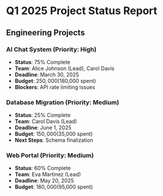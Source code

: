 # Q1 2025 Project Status Report

## Engineering Projects

### AI Chat System (Priority: High)
- **Status**: 75% Complete
- **Team**: Alice Johnson (Lead), Carol Davis
- **Deadline**: March 30, 2025
- **Budget**: $250,000 ($180,000 spent)
- **Blockers**: API rate limiting issues

### Database Migration (Priority: Medium)  
- **Status**: 25% Complete
- **Team**: Carol Davis (Lead)
- **Deadline**: June 1, 2025
- **Budget**: $150,000 ($35,000 spent)
- **Next Steps**: Schema finalization

### Web Portal (Priority: Medium)
- **Status**: 60% Complete
- **Team**: Eva Martinez (Lead)
- **Deadline**: May 20, 2025
- **Budget**: $180,000 ($95,000 spent)
